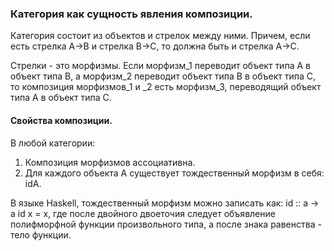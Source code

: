 ### Категория как сущность явления композиции. 

Категория состоит из объектов и стрелок между ними. Причем, если есть стрелка A->B и стрелка B->C, то должна быть и стрелка A->C.  

Стрелки - это морфизмы. Если морфизм_1 переводит объект типа А в объект типа B, а морфизм_2 переводит объект типа B в объект типа C, то композиция морфизмов_1 и _2 есть морфизм_3, переводящий объект типа А в объект типа С. 

#### Свойства композиции.
В любой категории:
1. Композиция морфизмов ассоциативна.
2. Для каждого объекта A существует тождественный морфизм в себя: idA. 

В языке Haskell, тождественный морфизм можно записать как:
id :: a -> a
id x = x, 
где после двойного двоеточия следует объявление полифморфной функции произвольного типа, а после знака равенства - тело функции.

